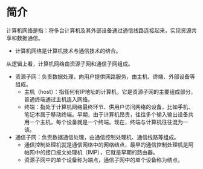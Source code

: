 # 简介

计算机网络是指：将多台计算机及其外部设备通过通信线路连接起来，实现资源共享和数据通信。
- 计算机网络是计算机技术与通信技术的结合。

从逻辑上看，计算机网络由资源子网和通信子网组成。
- 资源子网：负责数据处理，向用户提供网路服务，由主机、终端、外部设备等组成。
  - 主机（host）：指任何有IP地址的计算机，它是资源子网的主要组成部分，普通终端通过主机连入网络。
  - 终端：指处于计算机网络最终环节、供用户访问网络的设备，比如手机、笔记本属于移动终端。早期，由于计算机昂贵，往往多个输入输出设备共用一个主机，每个设备就是一个终端。现在，终端与计算机往往混为一谈。
- 通信子网：负责数据通信处理，由通信控制处理机、通信线路等组成。
  - 通信控制处理机就是通信网络中的网络结点，最早的通信控制处理机是阿帕网中的接口报文处理机（IMP），它就是早期的路由器。
  - 资源子网中的单个设备称为端点，通信子网中的单个设备称为结点。
